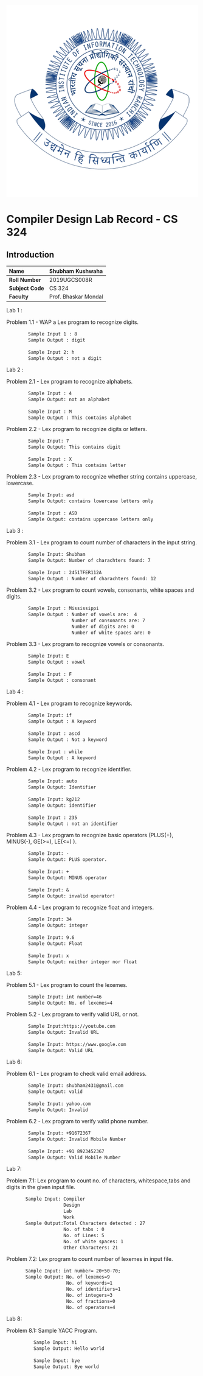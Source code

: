 ![iiit ranchi logo](iiitranchilogo.png)

# Compiler Design Lab Record - CS 324

## Introduction

| **Name**         | Shubham Kushwaha     |
| :--------------- | :------------------- |
| **Roll Number**  | 2019UGCS008R         |
| **Subject Code** | CS 324               |
| **Faculty**      | Prof. Bhaskar Mondal |

Lab 1 :

Problem 1.1 - WAP a Lex program to recognize digits.

            Sample Input 1 : 8
            Sample Output : digit

            Sample Input 2: h
            Sample Output : not a digit

Lab 2 :

Problem 2.1 - Lex program to recognize alphabets.

            Sample Input : 4
            Sample Output: not an alphabet

            Sample Input : M
            Sample Output : This contains alphabet

Problem 2.2 - Lex program to recognize digits or letters.

            Sample Input: 7
            Sample Output: This contains digit

            Sample Input : X
            Sample Output : This contains letter

Problem 2.3 - Lex program to recognize whether string contains uppercase, lowercase.

            Sample Input: asd
            Sample Output: contains lowercase letters only

            Sample Input : ASD
            Sample Output: contains uppercase letters only

Lab 3 :

Problem 3.1 - Lex program to count number of characters in the input string.

            Sample Input: Shubham
            Sample Output: Number of charachters found: 7

            Sample Input : 2451TFER112A
            Sample Output : Number of charachters found: 12

Problem 3.2 - Lex program to count vowels, consonants, white spaces and digits.

            Sample Input : Mississippi
            Sample Output : Number of vowels are:  4
                            Number of consonants are: 7
                            Number of digits are: 0
                            Number of white spaces are: 0

Problem 3.3 - Lex program to recognize vowels or consonants.

            Sample Input: E
            Sample Output : vowel

            Sample Input : F
            Sample Output : consonant

Lab 4 :

Problem 4.1 - Lex program to recognize keywords.

            Sample Input: if
            Sample Output : A keyword

            Sample Input : ascd
            Sample Output : Not a keyword

            Sample Input : while
            Sample Output : A keyword

Problem 4.2 - Lex program to recognize identifier.

            Sample Input: auto
            Sample Output: Identifier

            Sample Input: kg212
            Sample Output: identifier

            Sample Input : 235
            Sample Output : not an identifier

Problem 4.3 - Lex program to recognize basic operators (PLUS(+), MINUS(-), GE(>=), LE(<=) ).

            Sample Input: -
            Sample Output: PLUS operator.

            Sample Input: +
            Sample Output: MINUS operator

            Sample Input: &
            Sample Output: invalid operator!

Problem 4.4 - Lex program to recognize float and integers.

            Sample Input: 34
            Sample Output: integer

            Sample Input: 9.6
            Sample Output: Float

            Sample Input: x
            Sample Output: neither integer nor float

Lab 5:

Problem 5.1 - Lex program to count the lexemes.

            Sample Input: int number=46
            Sample Output: No. of lexemes=4

Problem 5.2 - Lex program to verify valid URL or not.

            Sample Input:https://youtube.com
            Sample Output: Invalid URL

            Sample Input: https://www.google.com
            Sample Output: Valid URL

Lab 6:

Problem 6.1 - Lex program to check valid email address.

            Sample Input: shubham2431@gmail.com
            Sample Output: valid

            Sample Input: yahoo.com
            Sample Output: Invalid

Problem 6.2 - Lex program to verify valid phone number.

            Sample Input: +91672367
            Sample Output: Invalid Mobile Number

            Sample Input: +91 8923452367
            Sample Output: Valid Mobile Number

Lab 7:

Problem 7.1: Lex program to count no. of characters, whitespace,tabs and digits in the given input file.

           Sample Input: Compiler
                         Design
                         Lab
                         Work
           Sample Output:Total Characters detected : 27
                         No. of tabs : 0
                         No. of Lines: 5
                         No. of white spaces: 1
                         Other Characters: 21

Problem 7.2: Lex program to count number of lexemes in input file.

           Sample Input: int number= 20+50-70;
           Sample Output: No. of lexemes=9
                          No. of keywords=1
                          No. of identifiers=1
                          No. of integers=3
                          No. of fractions=0
                          No. of operators=4

Lab 8:

Problem 8.1: Sample YACC Program.

              Sample Input: hi
              Sample Output: Hello world

              Sample Input: bye
              Sample Output: Bye world
